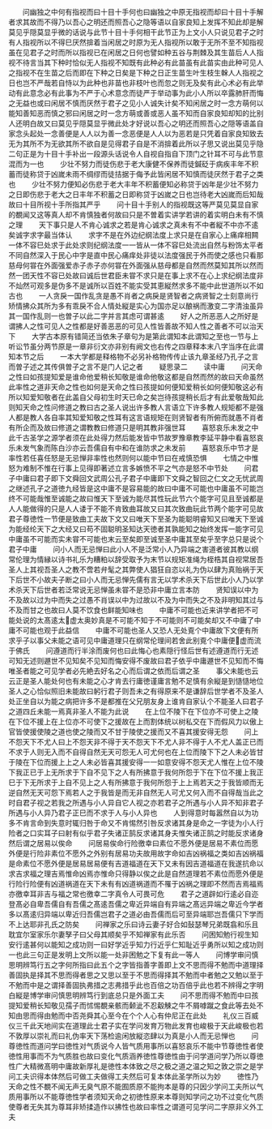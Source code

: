 <!-- { "loadSidebar": true } -->
　　问幽独之中何有指视而曰十目十手何也曰幽独之中原无指视而却曰十目十手解者求其故而不得乃以吾心之明还而照吾心之隐等语以自家良知上发挥不知此却是解莫见乎隠莫显乎微的话说与此节十目十手何相干此节正为上文小人只说见君子之时有人指视所以不得巳厌然揜着当闲居之时原为无人指视所以敢于无所不至不知指视虽在见君子之时而所以指视已在闲居之日何也譬如种五谷与荆棘及其生苗后人人指视不待言当其下种时恰似无人指视不知既有此种必有此苗虽有此苗实由此种可见人之指视不在生苗之后而即在下种之日矣是下种之日正生苗生叶生枝生榦人人指视之日也岂不严哉若自恃以为此种也非苗也非枝叶也而忽之则无及矣有此心术必有此举动有此意念必有此事为不严于心术意念而徒严于举动事为此小人所以卒露肺肝而悔之无益也或曰闲居不慎而厌然于君子之见小人诚失计矣不知闲居之时一念方萌何以能知善知恶而慎之邪曰闲居之时一念方萌或善或恶人虽不知而自家良知却知的比别人还明白故又曰莫见乎隠莫显乎微此处才好说以吾心之明还而照吾心之隠等语盖自家念头起处一念善便是人人以为善一念恶便是人人以为恶若是只凭着自家良知致去无为其所不为无欲其所不欲自是见得君子自是不消揜着此所以子思又说出莫见乎隐二句正是为十目十手补出一段源头话说令人自视自指自下顶门之针耳不可与此节意混而为一也
　　少壮不努力而徒伤悲于老大康健不保养而徒鍼砭于病疾丰年不积蓄而徒称贷于凶嵗未雨不绸缪而徒拮据于侮予此皆闲居不知慎而徒厌然于君子之类也
　　少壮不努力便知必伤悲于老大丰年不积蓄便知必称贷于凶年是少壮不努力之日即伤悲于老大之日丰年不积蓄之日即称贷于凶嵗之日也岂待老大凶嵗而后知哉故曰十目所视十手所指其严乎
　　问十目十手别人的指视既这等严莫见莫显自家的覩闻又这等真人却不肯慎独者何故曰只是不曽着实讲学若讲的着实明白未有不慎之理
　　天下事只是人不肯心诚求之若是肯心诚求之真未有不中者縦不中亦不逺矣诚字求字最当体认
　　求字不是在外边纪纲法度上求只是在自家心上痛痒相闗一体不容巳处求于此处求则纪纲法度一一皆从一体不容巳处流出自然与粉饰太平者不同自然深入于民心中字是直中民心痛痒处非徒以法度强民于外而使之感也只看那慈母何甞在外面强爱赤子赤子亦何甞在外面强从慈母都是自然而然莫知其所以然而然一团天性不容已处故曰诚后世君臣未甞不求只是在事上求不在心上求纪纲法度非不灿然可观多是伪多不是诚所以百姓不能实受其恵縦然求多不能中此世道所以不如古也
　　一人贪戾一国作乱贪是愚不肖者之病戾是贤智者之病贤智之士刻意尚行矫情拂众其所为多有乖戾不合人情处縦是实心为国亦足以酿祸而激变二字清浊虽异其一国作乱则一也曽子以此二字并言其虑可谓甚逺
　　好人之所恶恶人之所好是谓拂人之性可见人之性都是好善恶恶的可见人性皆善故不知人性之善者不可以治天下
　　大学古本原有错简还当依朱子章句为是第此谓知本此谓知之至也一节与上听讼节虽分两节原是一章非衍文亦非别有阙文也右传之四章释本末八字当序在此谓知本节之后
　　一本大学都是释格物不必另补格物传传止该九章圣经乃孔子之言而曽子述之其传俱曽子之言不是门人记之者
　　疑思录二
　　读中庸
　　问天命之性曰如孩提知爱是谁命他爱稍长知敬是谁命他敬这都是自然而然的故曰天命虽然此率性之道非天命之性也如何是天命之性曰孩提如何便知爱稍长如何便知敬这必有所以知爱知敬者在此盖自父母初生时天已命之矣岂待孩提稍长后才有此爱敬哉知此则知天命之性问修道之教曰古之圣人说出许多教人言语立下许多教人规矩都不是强人都是教人各自率其知爱知敬之性耳有这言语规矩在则贤智者有所俯而就愚不肖者有所企而及故曰修道之谓教教曰修道只是明其教非强世耳
　　喜怒哀乐未发之中此千古圣学之源学者须在此处得力然后能发皆中节故罗豫章教李延平静中看喜怒哀乐未发气象而陈白沙亦云吾儒自有中和在谁防求之未发前
　　喜怒哀乐中节才是率性若任喜任怒是无忌惮非率性也然则何以能中节曰在戒慎恐惧
　　七情之中惟怒为难制不惟在行事上见得即著述立言多嫉愤不平之气亦是怒不中节处
　　问君子中庸曰君子即下文舜回文武周公孔子君子中庸即下文舜之智回之仁文之无忧武周之继述孔子之道徳九经皆是这中庸不是容易能的故曰中庸不可能也中庸虽不可能岂终不可能哉惟至诚能之故曰惟天下至诚为能尽其性玩此节六个能字可见且至诚都是人人能做得的只是人人诿于不能不肯致曲耳故又曰其次致曲玩此节两个能字可见故君子尊徳性一节便是致曲工夫故下文又曰唯天下至圣为能聪明睿知又曰唯天下至诚为能经纶天下之大经又曰苟不固聪明圣知达天徳者其孰能知之始终发挥一能字可见中庸虽不可能而实未甞不可能也末云至矣即至诚至圣中庸其至矣乎至字总只是说个君子中庸
　　问小人而无忌惮曰此小人不是泛常小人乃异端之害道者彼其教以纲常伦理为情縁以诗书礼乐为糟粕以辞受取予为末节以规矩准绳为桎梏其自视常居吾圣人上其视吾圣人之教不啻若弁髦之其弊使人猖狂自恣以礼为伪以肆为真贻祸于天下后世不小故夫子断之曰小人而无忌惮先儒有言无以学术杀天下后世此小人乃以学术杀天下后世者若泛常说无忌惮虽未甞不是恐非中庸立言本防
　　贤知误以中为不及故以过为中而失之过愚不肖误以中为过故以不及为中而失之不及非明知其过与不及而甘之也故曰人莫不饮食也鲜能知味也
　　中庸不可能也近来讲学者把不可能处说的太髙逺太虚太奥妙真是不可能不知于不可能则不可能矣却又不中庸了中庸不可能也观于此益信
　　中庸不可能也圣人又恐人无处覔个中庸故下文便有所求乎子以事父未能之语可见中庸道理只在纲常伦理间若舍此别覔个中庸便虚而流于佛氏
　　问遵道而行半涂而废何也曰此悔心也素隠行怪后世有述遵道而行无述可知无述则遯世不见知矣不见知而悔安得不废故曰君子依乎中庸遯世不见知而不悔唯圣者能之可见学者必先絶去好名之心而后谓之依而后谓之圣
　　事父未能也云云正是圣人能处何也有未能之心才肯去行庸徳谨庸言勉不足慎有余縦是到慥慥地位圣人之心恰似照旧未能故曰躬行君子则吾未之有得原来不是谦辞后世学者不及圣人处正坐自以为能之病把许多不是都推在父兄朋友身上谁肯自家认个不能圣人曰君子之道四丘未能一焉真非圣人不能为此说
　　在上位不陵下在下位亦不可使上之陵在下位不援上在上位亦不可使下之援故在上而割体统以树私交在下而假风力以傲上官皆使援使陵之道也使之陵而又不甘于陵使之援而又不喜其援安得无怨
　　问上不怨天下不尤人曰上不怨天非不得于天不怨天下不尤人非不得于人不尤人盖正已而不求于人则无入而不自得自然无天可怨无人可尤何也在上位而陵下下之人未必皆甘于陵在下位而援上上之人未必皆喜其援安得一一如意安得不怨天尤人惟在上位不陵下我正已于上无所求于下自不见下之人有所拂意于我何所怨于下在下位不援上我正巳于下无所求于上自不见上之人有所拂意于我何所怨于上上焉若天之于我皆顺而无逆自然无天可怨下焉若人之于我皆是而无非自然无人可尤又何入而不自得哉当此之时自君子视之若我之所遇与小人异自它人视之亦若君子之所遇与小人异不知非君子所遇与小人异乃君子正巳而不求于人与小人异也
　　人到得意时每嚣然自以为功多不肯言命到失意时辄归咎于命又不肯惕然引咎反求诸其身是命之一字徒为小人行险者之口实耳子曰射有似乎君子失诸正鹄反求诸其身夫惟失诸正鹄之时能反求诸身然后谓之居易以俟命
　　问居易俟命行险徼幸曰素位不愿外便是居易不素位而愿外便是行险非素位不愿外之外别有居易功夫故用故字命如吉凶祸福之类如吉凶祸福是命素位不愿外便是居易居易便有吉道福道在天下又未有因吉道福道在我遂抗命以求吉求福之理吉焉惟命凶焉亦惟命只得静以俟之此是自然道理若不素位而愿外便是行险行险便有凶道祸道在天下未有有凶道祸道而不罹于凶祸之理即不然而吉焉福焉亦徼幸耳非吉与福之常也徼幸二字真令人可畏可危
　　君子之道辟如行逺必自迩登髙必自卑吾儒自有吾儒之髙逺吾儒之卑近异端自有异端之髙远异端之卑近今学者多以髙逺归异端以卑近归吾儒岂君子之道必由吾儒而后可至异端耶岂吾儒只下学而不上达耶非孔氏之防矣
　　问禅家之乐曰诗云妻子好合如鼔瑟琴兄弟既翕和乐且耽宜尔室家乐尔妻孥子曰父母其顺矣乎不知禅家有此乐否
　　问困知勉行视生知安行逺甚何以能知之成功则一曰好学近乎知力行近乎仁知耻近乎勇所以知之成功则一也此三句正是发明上文所以能一处非困勉之下复有此一等人
　　问博学审问慎思明辨笃行五之字何所指曰此五个之字皆指善字善即上文不思而得不勉而中道理择善固执是择其不思而得者思之又思以至于不思而得择其不勉而中者勉之又勉以至于不勉而中是之谓择善固执弗措之志弗措乎此也百倍之功百倍乎此也若不辨得之字明白縦是博学审问慎思明辨笃行到底总只是外面工夫
　　问不思而得不勉而中曰孩提知爱稍长知敬见孺子而怵惕覩亲骸而颡泚不忍觳觫之牛不屑嘑蹴之食此等去处不知由思而得由勉而中否尧舜其心至今在个个人心有仲尼正在此处
　　礼仪三百威仪三千此天地间实在道理此士君子实在学问发育万物此发育也峻极于天此峻极也若不敦厚以崇礼而曰礼伪率天下荡检逾闲放縦恣肆以为真是小人而无忌惮也
　　问尊徳性而道问学曰徳性对气质说今人皆气质用事所以喜怒哀乐不能中节尊徳性者使徳性用事而不为气质胜也故曰变化气质涵养徳性尊徳性由于问学道问学乃所以尊徳性广大精微髙明中庸故新厚礼是徳性本体致之尽之极之道之温之知之敦之崇之是学问工夫识得本体然后可做工夫做得工夫然后可复本体此圣学所以为妙
　　徳性乃天命之性不覩不闻无声无臭气原不能囿质原不能拘本是尊的只因少学问工夫所以气质用事所以不能尊徳性学者须知天命之初徳性原来本尊则知学问之功不过变化气质使尊者无失其为尊耳非矫揉造作以拂性也故曰率性之谓道可见学问二字原非义外工夫
